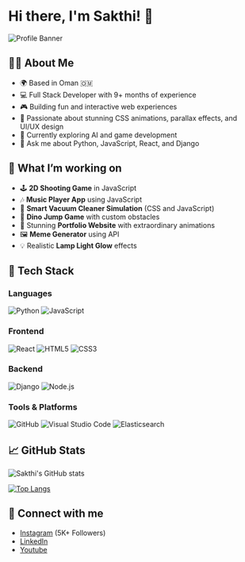 # Hi there, I'm Sakthi! 👋

![Profile Banner](https://via.placeholder.com/800x200.png?text=Welcome+to+my+GitHub!)

## 👨‍💻 About Me

- 🌍 Based in Oman 🇴🇲
- 💻 Full Stack Developer with 9+ months of experience
- 🎮 Building fun and interactive web experiences
- 🎨 Passionate about stunning CSS animations, parallax effects, and UI/UX design
- 🔭 Currently exploring AI and game development
- 💬 Ask me about Python, JavaScript, React, and Django

## 🚀 What I’m working on

- 🕹 **2D Shooting Game** in JavaScript
- 🎶 **Music Player App** using JavaScript
- 🧹 **Smart Vacuum Cleaner Simulation** (CSS and JavaScript)
- 🦖 **Dino Jump Game** with custom obstacles
- 🌟 Stunning **Portfolio Website** with extraordinary animations
- 🖼 **Meme Generator** using API
- 💡 Realistic **Lamp Light Glow** effects

## 🔧 Tech Stack

### Languages
![Python](https://img.shields.io/badge/Python-3776AB?style=for-the-badge&logo=python&logoColor=white)
![JavaScript](https://img.shields.io/badge/JavaScript-323330?style=for-the-badge&logo=javascript&logoColor=F7DF1E)

### Frontend
![React](https://img.shields.io/badge/React-20232A?style=for-the-badge&logo=react&logoColor=61DAFB)
![HTML5](https://img.shields.io/badge/HTML5-E34F26?style=for-the-badge&logo=html5&logoColor=white)
![CSS3](https://img.shields.io/badge/CSS3-1572B6?style=for-the-badge&logo=css3&logoColor=white)

### Backend
![Django](https://img.shields.io/badge/Django-092E20?style=for-the-badge&logo=django&logoColor=white)
![Node.js](https://img.shields.io/badge/Node.js-43853D?style=for-the-badge&logo=node.js&logoColor=white)

### Tools & Platforms
![GitHub](https://img.shields.io/badge/GitHub-181717?style=for-the-badge&logo=github&logoColor=white)
![Visual Studio Code](https://img.shields.io/badge/VSCode-007ACC?style=for-the-badge&logo=visual-studio-code&logoColor=white)
![Elasticsearch](https://img.shields.io/badge/Elasticsearch-005571?style=for-the-badge&logo=elasticsearch&logoColor=white)

## 📈 GitHub Stats

![Sakthi's GitHub stats](https://github-readme-stats.vercel.app/api?username=makereadme&show_icons=true&theme=radical)

[![Top Langs](https://github-readme-stats.vercel.app/api/top-langs/?username=makereadme&layout=compact)](https://github.com/anuraghazra/github-readme-stats)

## 🔗 Connect with me
- [Instagram](https://instagram.com/yourprofile) (5K+ Followers)
- [LinkedIn](https://www.linkedin.com/in/yourprofile/)
- [Youtube](https://www.linkedin.com/in/yourprofile/)
